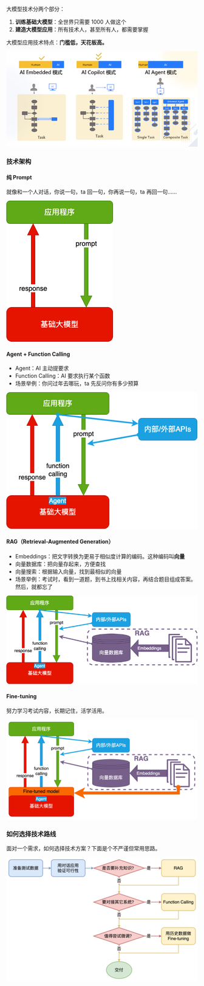大模型技术分两个部分：

1. **训练基础大模型**：全世界只需要 1000 人做这个
2. **建造大模型应用**：所有技术人，甚至所有人，都需要掌握

大模型应用技术特点：**门槛低，天花板高。**



![business_arch](images\business_arch.webp)

### 技术架构

#### 纯 Prompt

就像和一个人对话，你说一句，ta 回一句，你再说一句，ta 再回一句……

![prompt_arch](images\prompt_arch.png)



#### Agent + Function Calling

- Agent：AI 主动提要求
- Function Calling：AI 要求执行某个函数
- 场景举例：你问过年去哪玩，ta 先反问你有多少预算

![func_arch](images\func_arch.png)

#### RAG（Retrieval-Augmented Generation）

- Embeddings：把文字转换为更易于相似度计算的编码。这种编码叫**向量**
- 向量数据库：把向量存起来，方便查找
- 向量搜索：根据输入向量，找到最相似的向量
- 场景举例：考试时，看到一道题，到书上找相关内容，再结合题目组成答案。然后，就都忘了

![embeddings_arch](images\embeddings_arch.png)

#### Fine-tuning

努力学习考试内容，长期记住，活学活用。

![tech_arch](images\tech_arch.png)

### 如何选择技术路线

面对一个需求，如何选择技术方案？下面是个不严谨但常用思路。

![tech_solution](images\tech_solution.png)